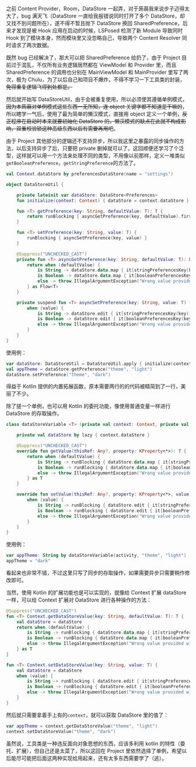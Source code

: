 之前 Content Provider，Room，DataStore 一起弄，对于蒟蒻我来说步子迈得太大了，bug 满天飞（DataStore 一直给我报错说同时打开了多个 DataStore，却又找不到问题所在），遂不得不暂且抛下 DataStore 换回 SharedPreference，后来才发现是被 Hook 应用在启动的时候，LSPosed 检测了新 Module 导致同时 Hook 到了模块本身，然而模块里又没忽略自己，导致两个 Content Resolver 同时请求了两次数据。

既然 bug 已经解决了，那大可以把 SharedPreference 给扔了，由于 Project 目前过于混乱，不仅所有业务逻辑居然都在 ViewModel 和 Provider 里，而且 SharedPreference 的调用也分别在 MainViewModel 和 MainProvider 里写了两次，极为 Chulu，为了以后自己和项目不爆炸，不得不学习一下工具类的封装，~~免得重复逻辑飞得到处都是。~~

然后就开始写 DataStoreUtil，由于会被重复使用，所以必须使其遵循单例模式，~~因为本蒟蒻对单例模式这些东西一无所知，连 object 关键字都不知道是干嘛的~~，所以瞎学一气后，使用了最为简单的懒汉模式，直接用 object 定义一个单例，~~反正程序在启动时本来就要初始化 DataStore 的，懒汉模式的缺点在此就不构成影响，双重校验锁这种高级东西以后有需要再用吧~~。

由于 Project 其他部分的逻辑还不支持异步，所以我这里之暴露的同步操作的方法，以后支持异步了后，只要把 private 删掉就可以了。这回顺便还学习了个泛型，这样就可以用一个方法来处理不同的类型，不用像以前那样，定义一堆类似`getBooleanPreference`，`getStringPreference`的方法了。

```kotlin
val Context.dataStore by preferencesDataStore(name = "settings")

object DataStoreUtil {

    private lateinit var dataStore: DataStore<Preferences>
    fun initialize(context: Context) { dataStore = context.dataStore }

    fun <T> getPreference(key: String, defaultValue: T): T {
        return runBlocking { asyncGetPreference(key, defaultValue).first() }
    }

    fun <T> setPreference(key: String, value: T) {
        runBlocking { asyncSetPreference(key, value) }
    }

    @Suppress("UNCHECKED_CAST")
    private fun <T> asyncGetPreference(key: String, defaultValue: T): Flow<T> {
        return when (defaultValue) {
            is String -> dataStore.data.map { it[stringPreferencesKey(key)] ?: defaultValue }
            is Boolean -> dataStore.data.map { it[booleanPreferencesKey(key)] ?: defaultValue }
            else -> throw IllegalArgumentException("Wrong value provided with invalid value type")
        } as Flow<T>
    }

    private suspend fun <T> asyncSetPreference(key: String, value: T) {
        when (value) {
            is String -> dataStore.edit { it[stringPreferencesKey(key)] = value }
            is Boolean -> dataStore.edit { it[booleanPreferencesKey(key)] = value }
            else -> throw IllegalArgumentException("Wrong value provided with invalid value type")
        }
    }
}
```

使用例：

```kotlin
var dataStore: DataStoreUtil = DataStoreUtil.apply { initialize(context) }
val appTheme = dataStore.getPreference("theme", "light")
dataStore.setPreference("theme", "dark")
```

得益于 Kotlin 提供的内置拓展函数，原本需要两行的的代码被精简到了一行，美丽了不少。

除了搓一个单例，也可以用 Kotlin 的委托功能，像使用普通变量一样进行 DataStore 的存取操作。

```kotlin
class dataStoreVariable <T> (private val context: Context, private val key: String, private val defaultValue: T) : ReadWriteProperty<Any?, T> {

    private val dataStore by lazy { context.dataStore }

    @Suppress("UNCHECKED_CAST")
    override fun getValue(thisRef: Any?, property: KProperty<*>): T {
        return when (defaultValue) {
            is String -> runBlocking { dataStore.data.map { it[stringPreferencesKey(key)] ?: defaultValue } }
            is Boolean -> runBlocking { dataStore.data.map { it[booleanPreferencesKey(key)] ?: defaultValue } }
            else -> throw IllegalArgumentException("Wrong value provided with invalid value type")
        } as T
    }

    override fun setValue(thisRef: Any?, property: KProperty<*>, value: T) {
        when (value) {
            is String -> runBlocking { dataStore.edit { it[stringPreferencesKey(key)] = value } }
            is Boolean -> runBlocking { dataStore.edit { it[booleanPreferencesKey(key)] = value } }
            else -> throw IllegalArgumentException("Wrong value provided with invalid value type")
        }
    }
}
```

使用例：

```kotlin
var appTheme: String by dataStoreVariable(activity, "theme", "light")
appTheme = "dark"
```

看起来也非常不错，不过这里只写了同步的存取操作，如果需要异步只需要稍作修改即可。

当然，使用 Kotlin 的扩展功能也是可以实现的，就像给 Context 扩展 dataStore 一样，可以给 Context 扩展对 DataStore 进行各种操作的方法：

```kotlin
@Suppress("UNCHECKED_CAST")
fun <T> Context.getDataStoreValue(key: String, defaultValue: T): T {
    val dataStore = dataStore
    return when (defaultValue) {
        is String -> runBlocking { dataStore.data.map { it[stringPreferencesKey(key)] ?: defaultValue }.first() }
        is Boolean -> runBlocking { dataStore.data.map { it[booleanPreferencesKey(key)] ?: defaultValue }.first() }
        else -> throw IllegalArgumentException("Wrong value provided with invalid value type")
    } as T
}

fun <T> Context.setDataStoreValue(key: String, value: T) {
    val dataStore = dataStore
    when (value) {
        is String -> runBlocking { dataStore.edit { it[stringPreferencesKey(key)] = value } }
        is Boolean -> runBlocking { dataStore.edit { it[booleanPreferencesKey(key)] = value } }
        else -> throw IllegalArgumentException("Wrong value provided with invalid value type")
    }
}
```

然后就只需要拿着手上有的`context`，就可以获取 DataStore 里的值了：

```kotlin
var appTheme = context.getDataStoreValue("theme", "light")
context.setDataStoreValue("theme", "dark")
```

虽然说，工具类是一种违反面向对象思想的东西，应该多利用 kotlin 的特性（委托、扩展），但自己还是太菜了，所以这回在 Project 里依然选择了单例，希望以后能尽可能把后面这两种实现给用起来，还有太多东西需要学了（逃）。